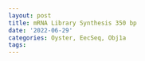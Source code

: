 ```yaml
---
layout: post
title: mRNA Library Synthesis 350 bp
date: '2022-06-29'
categories: Oyster, EecSeq, Obj1a
tags: 
---
```

